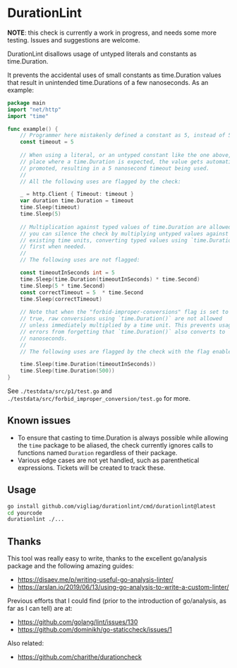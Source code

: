 # DurationLint

**NOTE**: this check is currently a work in progress, and needs some more testing. Issues and suggestions are welcome.

DurationLint disallows usage of untyped literals and constants as time.Duration.

It prevents the accidental uses of small constants as time.Duration values that result in unintended time.Durations of a few nanoseconds. As an example:

```go
package main
import "net/http"
import "time"

func example() {
	// Programmer here mistakenly defined a constant as 5, instead of 5 * time.Seconds
	const timeout = 5
	
	// When using a literal, or an untyped constant like the one above, in a 
	// place where a time.Duration is expected, the value gets automatically
	// promoted, resulting in a 5 nanosecond timeout being used.
	//
	// All the following uses are flagged by the check:

	_ = http.Client { Timeout: timeout }
	var duration time.Duration = timeout
	time.Sleep(timeout)
	time.Sleep(5)
	
	// Multiplication against typed values of time.Duration are allowed, so
	// you can silence the check by multiplying untyped values against
	// existing time units, converting typed values using `time.Duration()`
	// first when needed.
	// 
	// The following uses are not flagged:

	const timeoutInSeconds int = 5
	time.Sleep(time.Duration(timeoutInSeconds) * time.Second)
	time.Sleep(5 * time.Second)
	const correctTimeout = 5  * time.Second
	time.Sleep(correctTimeout)
	
	// Note that when the "forbid-improper-conversions" flag is set to
	// true, raw conversions using `time.Duration()` are not allowed
	// unless immediately multiplied by a time unit. This prevents usage
	// errors from forgetting that `time.Duration()` also converts to
	// nanoseconds.
	//
	// The following uses are flagged by the check with the flag enabled:

	time.Sleep(time.Duration(timeoutInSeconds)) 
	time.Sleep(time.Duration(500)) 
}
```

See `./testdata/src/p1/test.go` and `./testdata/src/forbid_improper_conversion/test.go` for more.

## Known issues

- To ensure that casting to time.Duration is always possible while allowing the `time` package to be aliased,
  the check currently ignores calls to functions named `Duration` regardless of their package.
- Various edge cases are not yet handled, such as parenthetical expressions. Tickets will be created to track these.

## Usage

```bash
go install github.com/vigliag/durationlint/cmd/durationlint@latest
cd yourcode
durationlint ./...
```

## Thanks

This tool was really easy to write, thanks to the excellent go/analysis package and the following amazing guides:

- https://disaev.me/p/writing-useful-go-analysis-linter/
- https://arslan.io/2019/06/13/using-go-analysis-to-write-a-custom-linter/

Previous efforts that I could find (prior to the introduction of go/analysis, as far as I can tell) are at:

- https://github.com/golang/lint/issues/130
- https://github.com/dominikh/go-staticcheck/issues/1

Also related:

- https://github.com/charithe/durationcheck

